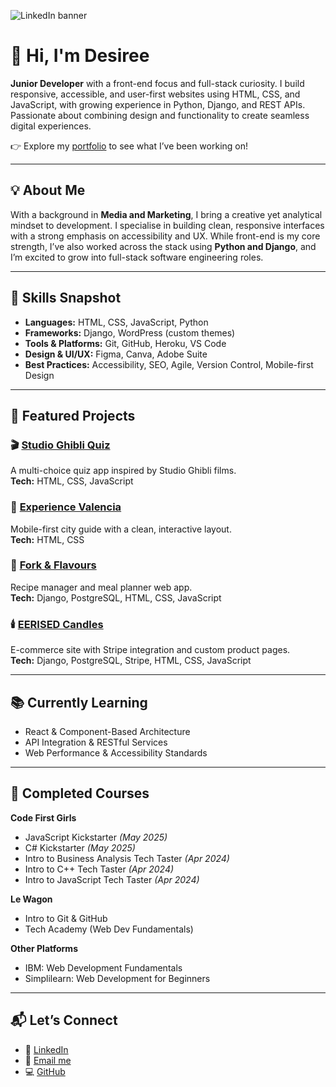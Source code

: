 ![LinkedIn banner](https://github.com/user-attachments/assets/f9c0768f-9d29-48b6-a587-5d149da33a56)

# 👋 Hi, I'm Desiree

**Junior Developer** with a front-end focus and full-stack curiosity. I build responsive, accessible, and user-first websites using HTML, CSS, and JavaScript, with growing experience in Python, Django, and REST APIs. Passionate about combining design and functionality to create seamless digital experiences.

👉 Explore my [portfolio](https://desireealexia.github.io/portfolio/) to see what I’ve been working on!

---

## 💡 About Me

With a background in **Media and Marketing**, I bring a creative yet analytical mindset to development. I specialise in building clean, responsive interfaces with a strong emphasis on accessibility and UX. While front-end is my core strength, I’ve also worked across the stack using **Python and Django**, and I’m excited to grow into full-stack software engineering roles.

---

## 🚀 Skills Snapshot

- **Languages:** HTML, CSS, JavaScript, Python  
- **Frameworks:** Django, WordPress (custom themes)  
- **Tools & Platforms:** Git, GitHub, Heroku, VS Code  
- **Design & UI/UX:** Figma, Canva, Adobe Suite  
- **Best Practices:** Accessibility, SEO, Agile, Version Control, Mobile-first Design

---

## 🌟 Featured Projects

### 🎬 [Studio Ghibli Quiz](https://github.com/desireealexia/Studio-Ghibli-Quiz)  
A multi-choice quiz app inspired by Studio Ghibli films.  
**Tech:** HTML, CSS, JavaScript

### 🌇 [Experience Valencia](https://github.com/desireealexia/Experience-Valencia)  
Mobile-first city guide with a clean, interactive layout.  
**Tech:** HTML, CSS

### 🥘 [Fork & Flavours](https://github.com/desireealexia/fork_and_flavour)  
Recipe manager and meal planner web app.  
**Tech:** Django, PostgreSQL, HTML, CSS, JavaScript

### 🕯️ [EERISED Candles](https://github.com/desireealexia/eerised-candles)  
E-commerce site with Stripe integration and custom product pages.  
**Tech:** Django, PostgreSQL, Stripe, HTML, CSS, JavaScript

---

## 📚 Currently Learning

- React & Component-Based Architecture  
- API Integration & RESTful Services  
- Web Performance & Accessibility Standards  

---

## 🧠 Completed Courses

**Code First Girls**
- JavaScript Kickstarter *(May 2025)*  
- C# Kickstarter *(May 2025)*  
- Intro to Business Analysis Tech Taster *(Apr 2024)*
- Intro to C++ Tech Taster *(Apr 2024)*
- Intro to JavaScript Tech Taster *(Apr 2024)*

**Le Wagon**
- Intro to Git & GitHub  
- Tech Academy (Web Dev Fundamentals)

**Other Platforms**
- IBM: Web Development Fundamentals  
- Simplilearn: Web Development for Beginners

---

## 📬 Let’s Connect

- 💼 [LinkedIn](https://www.linkedin.com/in/desireewilliamsforde/)  
- 📧 [Email me](mailto:desiree.wf0@gmail.com)  
- 💻 [GitHub](https://github.com/desireealexia)
